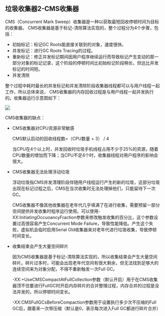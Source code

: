 ## 垃圾收集器2-CMS收集器

CMS（Concurrent Mark Sweep）收集器是一种以获取最短回收停顿时间为目标的收集器。
CMS收集器是基于标记-清除算法实现的，整个过程分为4个步骤，包括：

+ 初始标记：标记GC Roots能直接关联到的对象，速度很快。
+ 并发标记：进行GC Roots Tracing的过程。
+ 重新标记：修正并发标记期间因用户程序继续运行而导致标记产生变动的那一部分对象的标记记录，这个阶段的停顿时间比初始标记阶段稍长，但远比并发标记的时间短。
+ 并发清除

整个过程中耗时最长的并发标记和并发清除阶段收集器线程都可以与用户线程一起工作，所以总体来说，
CMS收集器的内存回收过程是与用户线程一起并发执行的。收集器运行示意图如下：

<img src="assets/images/11.png">

CMS收集器的缺点：

+ CMS收集器对CPU资源非常敏感

  CMS默认启动的回收线程数=（CPU数量 + 3） /  4

  当CPU在4个以上时，并发回收时垃圾手机线程占用不少于25%的资源，随着CPU数量的增加而下降；当CPU不足4个时，收集器线程对用户程序的影响会很大。

+ CMS收集器无法处理浮动垃圾

  浮动垃圾指CMS并发清理阶段伴随用户线程运行产生的新的垃圾，这部分垃圾出现在标记过程之后，CMS在当次收集时无法处理掉他们，只能留待下一次GC。

  CMS收集器不像其他收集器在老年代几乎填满了在进行收集，需要预留一部分空间提供并发收集时程序运行使用。可以使用-XX:InitiatingOccuoancyFraction参数来修改触发收集的百分比，这个参数设置过高很容易产生Concurrent Mode Failure，导致性能降低。产生这个失败，虚拟机会临时启用Serial Old收集器来对老年代进行垃圾收集，导致停顿时间变长。

+ 收集结束会产生大量空间碎片

  因为CMS收集器是基于标记-清除算法实现的，所以收集结束会产生大量空间碎片。碎片过多时，可能会出现老年代空间有很大剩余，但无法找到足够大的连续空间来为对象分配，不得不重新触发一次Full GC。

  -XX:+UseCMSCompactAtFullCollection参数（默认开启）用于在CMS收集器顶不住要进行FullGC时开启内存碎片的合并整理过程，内存合并的过程是没法并发的，所以停顿时间变长。

  -XX:CMSFullGCsBeforeCompaction参数用于设置执行多少次不压缩的Full GC后，跟着来一次带压缩（默认是0，表示每次进入Full GC都进行碎片合并）